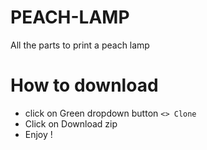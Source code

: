 # PEACH-LAMP
All the parts to print a peach lamp

# How to download
 - click on Green dropdown button `<> Clone`
 - Click on Download zip
 - Enjoy !

